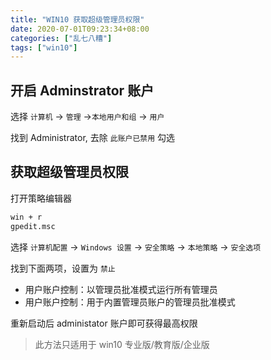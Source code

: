 ```yaml
---
title: "WIN10 获取超级管理员权限"
date: 2020-07-01T09:23:34+08:00
categories: ["乱七八糟"]
tags: ["win10"]
---
```

## 开启 Adminstrator 账户

选择 `计算机` -> `管理` ->`本地用户和组` -> `用户`

找到 Administrator, 去除 `此账户已禁用` 勾选

## 获取超级管理员权限

打开策略编辑器

```bash
win + r
gpedit.msc
```

选择 `计算机配置` -> `Windows 设置` -> `安全策略` -> `本地策略` -> `安全选项`

找到下面两项，设置为 `禁止`

* 用户账户控制：以管理员批准模式运行所有管理员
* 用户账户控制：用于内置管理员账户的管理员批准模式

重新启动后 administator 账户即可获得最高权限

> 此方法只适用于 win10 专业版/教育版/企业版
